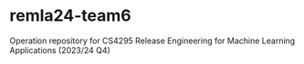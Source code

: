 # remla24-team6
Operation repository for CS4295 Release Engineering for Machine Learning Applications (2023/24 Q4)
